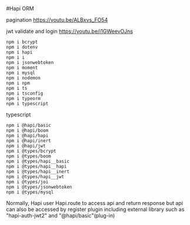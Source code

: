 #Hapi ORM

pagination
https://youtu.be/ALBxvs_FO54

jwt validate and login
https://youtu.be/i1GWeevOJns

```
npm i bcrypt
npm i dotenv
npm i hapi
npm i i
npm i jsonwebtoken
npm i moment
npm i mysql
npm i nodemon
npm i npm
npm i ts
npm i tsconfig
npm i typeorm
npm i typescript
```

typescript

```
npm i @hapi/basic
npm i @hapi/boom
npm i @hapi/hapi
npm i @hapi/inert
npm i @hapi/jwt
npm i @types/bcrypt
npm i @types/boom
npm i @types/hapi__basic
npm i @types/hapi__hapi
npm i @types/hapi__inert
npm i @types/hapi__jwt
npm i @types/joi
npm i @types/jsonwebtoken
npm i @types/mysql
```

Normally, Hapi user Hapi.route to access api and return response but api can also be accessed by register plugin
including external library such as "hapi-auth-jwt2" and "@hapi/basic"(plug-in)
